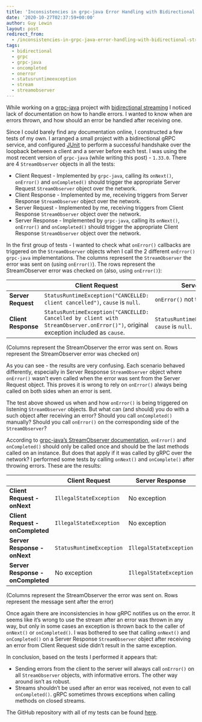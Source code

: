 ```yaml
---
title: 'Inconsistencies in grpc-java Error Handling with Bidirectional Streams'
date: '2020-10-27T02:37:59+00:00'
author: Guy Lewin
layout: post
redirect_from:
  - /inconsistencies-in-grpc-java-error-handling-with-bidirectional-streams/
tags:
  - bidirectional
  - grpc
  - grpc-java
  - oncompleted
  - onerror
  - statusruntimeexception
  - stream
  - streamobserver
---
```


While working on a [grpc-java](https://github.com/grpc/grpc-java) project with [bidirectional streaming](https://grpc.io/docs/languages/java/basics/#bidirectional-streaming-rpc) I noticed lack of documentation on how to handle errors. I wanted to know when are errors thrown, and how should an error be handled after receiving one.

Since I could barely find any documentation online, I constructed a few tests of my own. I arranged a small project with a bidirectional gRPC service, and configured [JUnit](https://junit.org/) to perform a successful handshake over the loopback between a client and a server before each test. I was using the most recent version of `grpc-java` (while writing this post) - `1.33.0`. There are 4 `StreamObserver` objects in all the tests:

- Client Request - Implemented by `grpc-java`, calling its `onNext()`, `onError()` and `onCompleted()` should trigger the appropriate Server Request `StreamObserver` object over the network.
- Client Response - Implemented by me, receiving triggers from Server Response `StreamObserver` object over the network.
- Server Request - Implemented by me, receiving triggers from Client Response `StreamObserver` object over the network.
- Server Response - Implemented by `grpc-java`, calling its `onNext()`, `onError()` and `onCompleted()` should trigger the appropriate Client Response `StreamObserver` object over the network.

In the first group of tests - I wanted to check what `onError()` callbacks are triggered on the `StreamObserver` objects when I call the 2 different `onError()` `grpc-java` implementations. The columns represent the `StreamObserver` the error was sent on (using `onError()`). The rows represent the StreamObserver error was checked on (also, using `onError()`):

|  | **Client Request** | **Server Response** |
|---|---|---|
| **Server Request** | `StatusRuntimeException("CANCELLED: client cancelled")`, `cause` is `null`. | `onError()` not triggered |
| **Client Response** | `StatusRuntimeException("CANCELLED: Cancelled by client with StreamObserver.onError()")`, original exception included as `cause`. | `StatusRuntimeException("UNKNOWN")`, `cause` is `null`. |

(Columns represent the StreamObserver the error was sent on. Rows represent the StreamObserver error was checked on)

As you can see - the results are very confusing. Each scenario behaved differently, especially in Server Response `StreamObserver` object where `onError()` wasn’t even called when the error was sent from the Server Request object. This proves it is wrong to rely on `onError()` always being called on both sides when an error is sent.

The test above showed us when and how `onError()` is being triggered on listening `StreamObserver` objects. But what can (and should) you do with a such object after receiving an error? Should you call `onCompleted()` manually? Should you call `onError()` on the corresponding side of the `StreamObserver`?

According to [grpc-java’s StreamObserver documentation](https://grpc.github.io/grpc-java/javadoc/io/grpc/stub/StreamObserver.html), `onError()` and `onCompleted()` should only be called once and should be the last methods called on an instance. But does that apply if it was called by gRPC over the network? I performed some tests by calling `onNext()` and `onComplete()` after throwing errors. These are the results:

|  | **Client Request** | **Server Response** |
|---|---|---|
| **Client Request - onNext** | `IllegalStateException` | No exception |
| **Client Request - onCompleted** | `IllegalStateException` | No exception |
| **Server Response - onNext** | `StatusRuntimeException` | `IllegalStateException` |
| **Server Response - onCompleted** | No exception | `IllegalStateException` |

(Columns represent the StreamObserver the error was sent on. Rows represent the message sent after the error)

Once again there are inconsistencies in how gRPC notifies us on the error. It seems like it’s wrong to use the stream after an error was thrown in any way, but only in some cases an exception is thrown back to the caller of `onNext()` or `onCompleted()`. I was bothered to see that calling `onNext()` and `onCompleted()` on a Server Response `StreamObserver` object after receiving an error from Client Request side didn’t result in the same exception.

In conclusion, based on the tests I performed it appears that:

- Sending errors from the client to the server will always call `onError()` on all `StreamObserver` objects, with informative errors. The other way around isn’t as robust.
- Streams shouldn’t be used after an error was received, not even to call `onCompleted()`. gRPC sometimes throws exceptions when calling methods on closed streams.

The GitHub repository with all of my tests can be found [here](https://github.com/GuyLewin/grpc-bidirectional-streaming-error-handling).